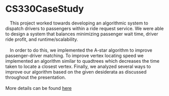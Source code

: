 # CS330CaseStudy
&emsp;This project worked towards developing an algorithmic system to dispatch drivers to passengers within a ride request service. We were able to design a system that balances minimizing passenger wait time, driver ride profit, and runtime/scalability.<br/><br/>
&emsp;In order to do this, we implemented the A-star algorithm to improve passenger-driver matching. To improve vertex locating speed we implemented an algorithm similar to quadtrees which decreases the time taken to locate a closest vertex. Finally, we analyzed several ways to improve our algorithm based on the given desiderata as discussed throughout the presentation.<br/><br/>
More details can be found <a href="https://docs.google.com/presentation/d/1RtInRT-X7cg37N1L1L5jAVetlmP_c2fECl0pjJE4gSQ/edit#slide=id.g29c5b6d855a_0_393" target="_blank">here</a>
